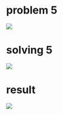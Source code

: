 # problem 5

![](https://i.imgur.com/3avE6zE.png)

# solving 5

![](https://i.imgur.com/cWt1hm3.png)

# result

![](https://i.imgur.com/iv6OUeu.png)
